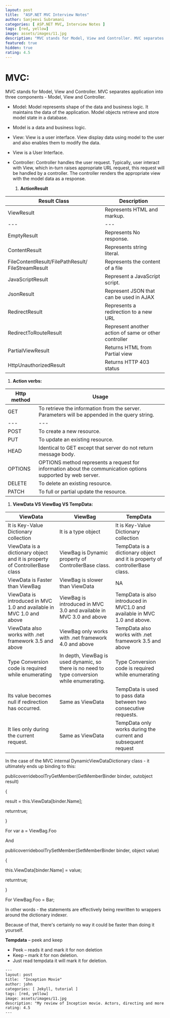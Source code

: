 ```yaml
---
layout: post
title:  "ASP.NET MVC Interview Notes"
author: Sanjeevi Subramani
categories: [ ASP.NET MVC, Interview Notes ]
tags: [red, yellow]
image: assets/images/11.jpg
description: "MVC stands for Model, View and Controller. MVC separates application into three components - Model, View and Controller."
featured: true
hidden: true
rating: 4.5
---
```


# **MVC:**

MVC stands for Model, View and Controller. MVC separates application into three components - Model, View and Controller.

- Model: Model represents shape of the data and business logic. It maintains the data of the application. Model objects retrieve and store model state in a database.

- Model is a data and business logic.

- View: View is a user interface. View display data using model to the user and also enables them to modify the data.

- View is a User Interface.

- Controller: Controller handles the user request. Typically, user interact with View, which in-turn raises appropriate URL request, this request will be handled by a controller. The controller renders the appropriate view with the model data as a response.

  1. **ActionResult**

| Result Class | Description |
| --- | --- |
| ViewResult | Represents HTML and markup. |
| --- | --- |
| EmptyResult | Represents No response. |
| ContentResult | Represents string literal. |
| FileContentResult/FilePathResult/ FileStreamResult | Represents the content of a file |
| JavaScriptResult | Represent a JavaScript script. |
| JsonResult | Represent JSON that can be used in AJAX |
| RedirectResult | Represents a redirection to a new URL |
| RedirectToRouteResult | Represent another action of same or other controller |
| PartialViewResult | Returns HTML from Partial view |
| HttpUnauthorizedResult | Returns HTTP 403 status |

  1. **Action verbs:**

| **Http method** | **Usage** |
| --- | --- |
| GET | To retrieve the information from the server. Parameters will be appended in the query string. |
| --- | --- |
| POST | To create a new resource. |
| PUT | To update an existing resource. |
| HEAD | Identical to GET except that server do not return message body. |
| OPTIONS | OPTIONS method represents a request for information about the communication options supported by web server. |
| DELETE | To delete an existing resource. |
| PATCH | To full or partial update the resource. |

  1. **ViewData VS ViewBag VS TempData:**

| ViewData | ViewBag | TempData |
| --- | --- | --- |
| It is Key-Value Dictionary collection | It is a type object | It is Key-Value Dictionary collection |
| ViewData is a dictionary object and it is property of ControllerBase class | ViewBag is Dynamic property of ControllerBase class. | TempData is a dictionary object and it is property of controllerBase class. |
| ViewData is Faster than ViewBag | ViewBag is slower than ViewData | NA |
| ViewData is introduced in MVC 1.0 and available in MVC 1.0 and above | ViewBag is introduced in MVC 3.0 and available in MVC 3.0 and above | TempData is also introduced in MVC1.0 and available in MVC 1.0 and above. |
| ViewData also works with .net framework 3.5 and above | ViewBag only works with .net framework 4.0 and above | TempData also works with .net framework 3.5 and above |
| Type Conversion code is required while enumerating | In depth, ViewBag is used dynamic, so there is no need to type conversion while enumerating. | Type Conversion code is required while enumerating |
| Its value becomes null if redirection has occurred. | Same as ViewData | TempData is used to pass data between two consecutive requests. |
| It lies only during the current request. | Same as ViewData | TempData only works during the current and subsequent request |

In the case of the MVC internal DynamicViewDataDictionary class - it ultimately ends up binding to this:

publicoverrideboolTryGetMember(GetMemberBinder binder, outobject result)

{

result = this.ViewData[binder.Name];

returntrue;

}

For var a = ViewBag.Foo

And

publicoverrideboolTrySetMember(SetMemberBinder binder, object value)

{

this.ViewData[binder.Name] = value;

returntrue;

}

For ViewBag.Foo = Bar;

In other words - the statements are effectively being rewritten to wrappers around the dictionary indexer.

Because of that, there&#39;s certainly no way it could be faster than doing it yourself.

**Tempdata** – peek and keep

- Peek – reads it and mark it for non deletion
- Keep – mark it for non deletion.
- Just read tempdata it will mark it for deletion.

```html
---
layout: post
title:  "Inception Movie"
author: john
categories: [ Jekyll, tutorial ]
tags: [red, yellow]
image: assets/images/11.jpg
description: "My review of Inception movie. Actors, directing and more."
rating: 4.5
---
```
